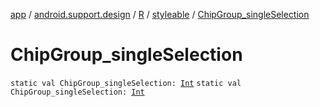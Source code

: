 [app](../../../index.md) / [android.support.design](../../index.md) / [R](../index.md) / [styleable](index.md) / [ChipGroup_singleSelection](./-chip-group_single-selection.md)

# ChipGroup_singleSelection

`static val ChipGroup_singleSelection: `[`Int`](https://kotlinlang.org/api/latest/jvm/stdlib/kotlin/-int/index.html)
`static val ChipGroup_singleSelection: `[`Int`](https://kotlinlang.org/api/latest/jvm/stdlib/kotlin/-int/index.html)